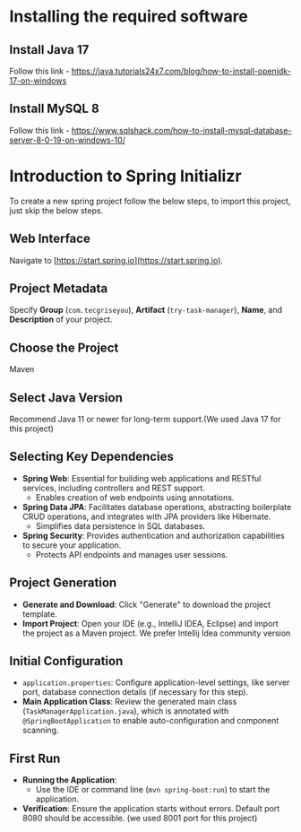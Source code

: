 # Installing the required software
## Install Java 17
Follow this link - https://java.tutorials24x7.com/blog/how-to-install-openjdk-17-on-windows

## Install MySQL 8
Follow this link - https://www.sqlshack.com/how-to-install-mysql-database-server-8-0-19-on-windows-10/





# Introduction to Spring Initializr
To create a new spring project follow the below steps, to import this project, just skip the below steps.

## Web Interface
Navigate to [https://start.spring.io](https://start.spring.io).

## Project Metadata
Specify **Group** (`com.tecgriseyou`), **Artifact** (`try-task-manager`), **Name**, and **Description** of your project.

## Choose the Project
Maven

## Select Java Version
Recommend Java 11 or newer for long-term support.(We used Java 17 for this project)

## Selecting Key Dependencies

- **Spring Web**: Essential for building web applications and RESTful services, including controllers and REST support.
  - Enables creation of web endpoints using annotations.
- **Spring Data JPA**: Facilitates database operations, abstracting boilerplate CRUD operations, and integrates with JPA providers like Hibernate.
  - Simplifies data persistence in SQL databases.
- **Spring Security**: Provides authentication and authorization capabilities to secure your application.
  - Protects API endpoints and manages user sessions.

## Project Generation

- **Generate and Download**: Click "Generate" to download the project template.
- **Import Project**: Open your IDE (e.g., IntelliJ IDEA, Eclipse) and import the project as a Maven project. We prefer Intellij Idea community version

## Initial Configuration

- `application.properties`: Configure application-level settings, like server port, database connection details (if necessary for this step).
- **Main Application Class**: Review the generated main class (`TaskManagerApplication.java`), which is annotated with `@SpringBootApplication` to enable auto-configuration and component scanning.

## First Run

- **Running the Application**: 
  - Use the IDE or command line (`mvn spring-boot:run`) to start the application.
- **Verification**: Ensure the application starts without errors. Default port 8080 should be accessible. (we used 8001 port for this project)
